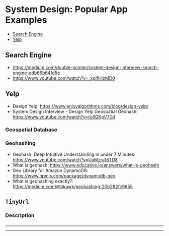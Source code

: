 # System Design: Popular App Examples 
- [Search Engine](#Search-Engine)
- [Yelp](#Yelp)

## Search Engine
- https://medium.com/double-pointer/system-design-interview-search-engine-edb66b64fd5e
- https://www.youtube.com/watch?v=_xpIfIHzMD0

## Yelp
- Design Yelp: https://www.enjoyalgorithms.com/blog/design-yelp/
- System Design Interview - Design Yelp Geospatial Geohash: https://www.youtube.com/watch?v=tu6QKpV7GiI

### Geospatial Database

### Geohashing
- Geohash: Deep Intuitive Understanding in under 7 Minutes: https://www.youtube.com/watch?v=UaMzra18TD8
- What is geohash: https://www.educative.io/answers/what-is-geohash\
- Geo Library for Amazon DynamoDB: https://www.npmjs.com/package/dynamodb-geo
- What is geohashing exactly?: https://medium.com/@bkawk/geohashing-20b282fc9655

## ```TinyUrl```

### Description

###

---
---
